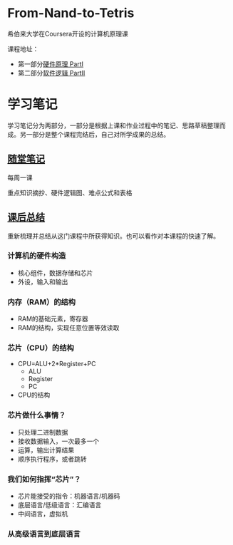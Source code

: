 # From-Nand-to-Tetris
希伯来大学在Coursera开设的计算机原理课

课程地址：
-  第一部分[硬件原理 PartI](https://www.coursera.org/learn/build-a-computer/home/week/1)
-  第二部分[软件逻辑 PartII](https://www.coursera.org/learn/nand2tetris2/home/welcome)

# 学习笔记

学习笔记分为两部分，一部分是根据上课和作业过程中的笔记、思路草稿整理而成。另一部分是整个课程完结后，自己对所学成果的总结。

## [随堂笔记](/Notes.md) 

每周一课

重点知识摘抄、硬件逻辑图、难点公式和表格

## [课后总结](/Reviews.md)

重新梳理并总结从这门课程中所获得知识。也可以看作对本课程的快速了解。

### 计算机的硬件构造
- 核心组件，数据存储和芯片
- 外设，输入和输出
### 内存（RAM）的结构
- RAM的基础元素，寄存器
- RAM的结构，实现任意位置等效读取
### 芯片（CPU）的结构
- CPU=ALU+2*Register+PC
  - ALU
  - Register
  - PC 
- CPU的结构
### 芯片做什么事情？
- 只处理二进制数据
- 接收数据输入，一次最多一个
- 运算，输出计算结果
- 顺序执行程序，或者跳转
### 我们如何指挥“芯片”？
- 芯片能接受的指令：机器语言/机器码
- 底层语言/低级语言：汇编语言
- 中间语言，虚拟机
### 从高级语言到底层语言
